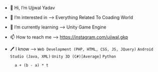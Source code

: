 - 👋 Hi, I’m Ujjwal Yadav
- 👀 I’m interested in   -->   Everything Related To Coading World
- 🌱 I’m currently learning  -->   Unity Game Engine
- 📫 How to reach me     -->   https://instagram.com/ujjwal.gkp
- 🖊️ I know --> ```Web Development (PHP, HTML, CSS, JS, JQuery)``` ```Android Studio (Java, XML)``` ```Unity 3D (C#)[Average]``` ```Python```

        a + (b - a) * t
